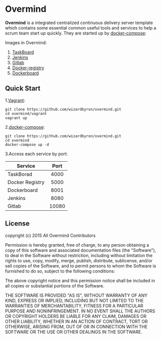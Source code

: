 Overmind
===========

__Overmind__ is a integrated centralized continuous delivery server template which contains some essential common useful tools and services to help a scrum team start up quickly. They are started up by [docker-compose](http://docs.docker.com/compose/):

Images in Overmind:

1. [TaskBoard](https://registry.hub.docker.com/u/mirweb/taskboard/)
2. [Jenkins](https://registry.hub.docker.com/_/jenkins/)
3. [Gitlab](https://registry.hub.docker.com/u/sameersbn/gitlab/)
4. [Docker-registry](https://registry.hub.docker.com/_/registry/)
5. [Dockerboard](https://registry.hub.docker.com/u/dockerboard/dockerboard/)


Quick Start
----------
1.[Vagrant](https://www.vagrantup.com/):

```
git clone https://github.com/wizardbyron/overmind.git
cd overmind/vagrant
vagrant up
```

2.[docker-compose](http://docs.docker.com/compose/):

```
git clone https://github.com/wizardbyron/overmind.git
cd overmind
docker-compose up -d
```

3.Access each service by port:

| Service         |  Port  |
| --------------- |:------:|
| TaskBorad       | 4000   |
| Docker Registry | 5000   |
| Dockerboard     | 8001   |
| Jenkins         | 8080   |
| Gitlab          | 10080  |

License
----------

copyright (c) 2015 All Overmind Contributors

Permission is hereby granted, free of charge, to any person obtaining a copy
of this software and associated documentation files (the "Software"), to deal
in the Software without restriction, including without limitation the rights
to use, copy, modify, merge, publish, distribute, sublicense, and/or sell
copies of the Software, and to permit persons to whom the Software is
furnished to do so, subject to the following conditions:

The above copyright notice and this permission notice shall be included in
all copies or substantial portions of the Software.

THE SOFTWARE IS PROVIDED "AS IS", WITHOUT WARRANTY OF ANY KIND, EXPRESS OR
IMPLIED, INCLUDING BUT NOT LIMITED TO THE WARRANTIES OF MERCHANTABILITY,
FITNESS FOR A PARTICULAR PURPOSE AND NONINFRINGEMENT. IN NO EVENT SHALL THE
AUTHORS OR COPYRIGHT HOLDERS BE LIABLE FOR ANY CLAIM, DAMAGES OR OTHER
LIABILITY, WHETHER IN AN ACTION OF CONTRACT, TORT OR OTHERWISE, ARISING FROM,
OUT OF OR IN CONNECTION WITH THE SOFTWARE OR THE USE OR OTHER DEALINGS IN
THE SOFTWARE.
